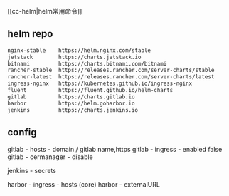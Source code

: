 [[cc-helm|helm常用命令]]

## helm repo
```bash
nginx-stable    https://helm.nginx.com/stable
jetstack        https://charts.jetstack.io
bitnami         https://charts.bitnami.com/bitnami
rancher-stable  https://releases.rancher.com/server-charts/stable
rancher-latest  https://releases.rancher.com/server-charts/latest
ingress-nginx   https://kubernetes.github.io/ingress-nginx
fluent          https://fluent.github.io/helm-charts
gitlab          https://charts.gitlab.io
harbor          https://helm.goharbor.io
jenkins         https://charts.jenkins.io

```


## config
gitlab - hosts - domain / gitlab name,https
gitlab - ingress - enabled false
gitlab - cermanager - disable

jenkins - secrets

harbor - ingress - hosts (core)
harbor - externalURL

